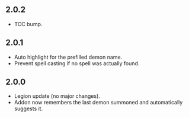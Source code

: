 ## 2.0.2
* TOC bump.

## 2.0.1
* Auto highlight for the prefilled demon name.
* Prevent spell casting if no spell was actually found.

## 2.0.0
* Legion update (no major changes).
* Addon now remembers the last demon summoned and automatically suggests it.
